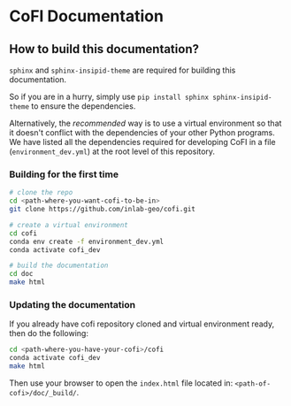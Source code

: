 # CoFI Documentation

## How to build this documentation?

`sphinx` and `sphinx-insipid-theme` are required for building this documentation.

So if you are in a hurry, simply use `pip install sphinx sphinx-insipid-theme` to ensure the dependencies.

Alternatively, the *recommended* way is to use a virtual environment so that it doesn't conflict with the dependencies of your other Python programs. We have listed all the dependencies required for developing CoFI in a file (`environment_dev.yml`) at the root level of this repository. 

### Building for the first time

```bash
# clone the repo
cd <path-where-you-want-cofi-to-be-in>
git clone https://github.com/inlab-geo/cofi.git

# create a virtual environment
cd cofi
conda env create -f environment_dev.yml
conda activate cofi_dev

# build the documentation
cd doc
make html
```

### Updating the documentation
If you already have cofi repository cloned and virtual environment ready, then do the following:

```bash
cd <path-where-you-have-your-cofi>/cofi
conda activate cofi_dev
make html
```

Then use your browser to open the `index.html` file located in: `<path-of-cofi>/doc/_build/`.
